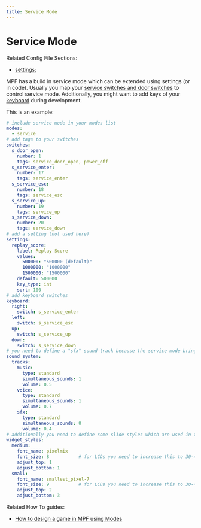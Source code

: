 ```yaml
---
title: Service Mode
---
```


# Service Mode


Related Config File Sections:

* [settings:](../config/settings.md)

MPF has a build in service mode which can be extended using settings (or
in code). Usually you map your
[service switches and door switches](../mechs/switches/service_and_door_switches.md) to control service mode. Additionally, you might want to add
keys of your [keyboard](../config/keyboard.md)
during development.

This is an example:

``` yaml
# include service mode in your modes list
modes:
  - service
# add tags to your switches
switches:
  s_door_open:
    number: 1
    tags: service_door_open, power_off
  s_service_enter:
    number: 17
    tags: service_enter
  s_service_esc:
    number: 18
    tags: service_esc
  s_service_up:
    number: 19
    tags: service_up
  s_service_down:
    number: 20
    tags: service_down
# add a setting (not used here)
settings:
  replay_score:
    label: Replay Score
    values:
      500000: "500000 (default)"
      1000000: "1000000"
      1500000: "1500000"
    default: 500000
    key_type: int
    sort: 100
# add keyboard switches
keyboard:
  right:
    switch: s_service_enter
  left:
    switch: s_service_esc
  up:
    switch: s_service_up
  down:
    switch: s_service_down
# you need to define a "sfx" sound track because the service mode brings some sounds (see the sound documentation for details)
sound_system:
  tracks:
    music:
      type: standard
      simultaneous_sounds: 1
      volume: 0.5
    voice:
      type: standard
      simultaneous_sounds: 1
      volume: 0.7
    sfx:
      type: standard
      simultaneous_sounds: 8
      volume: 0.4
# additionally you need to define some slide styles which are used in the mode
widget_styles:
  medium:
    font_name: pixelmix
    font_size: 8           # for LCDs you need to increase this to 30-40. also change the font above
    adjust_top: 1
    adjust_bottom: 1
  small:
    font_name: smallest_pixel-7
    font_size: 9           # for LCDs you need to increase this to 30-40. also change the font above
    adjust_top: 2
    adjust_bottom: 3
```

Related How To guides:

* [How to design a game in MPF using Modes](../game_design/index.md)
